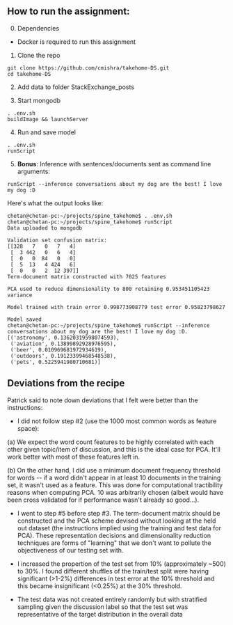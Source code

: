 ## How to run the assignment:

0. Dependencies

* Docker is required to run this assignment

1. Clone the repo

```
git clone https://github.com/cmishra/takehome-DS.git
cd takehome-DS
```

2. Add data to folder StackExchange_posts

3. Start mongodb 

```
. .env.sh
buildImage && launchServer
```

4. Run and save model

```
. .env.sh
runScript
```

5. **Bonus**: Inference with sentences/documents sent as command line arguments:

```
runScript --inference conversations about my dog are the best! I love my dog :D
```

Here's what the output looks like:

```
chetan@chetan-pc:~/projects/spine_takehome$ . .env.sh
chetan@chetan-pc:~/projects/spine_takehome$ runScript
Data uploaded to mongodb

Validation set confusion matrix:
[[328   7   0   7   4]
 [  3 442   0   6   4]
 [  0   0  84   0   0]
 [  5  13   4 424   6]
 [  0   0   2  12 397]]
Term-document matrix constructed with 7025 features

PCA used to reduce dimensionality to 800 retaining 0.953451105423 variance

Model trained with train error 0.998773908779 test error 0.95823798627

Model saved
chetan@chetan-pc:~/projects/spine_takehome$ runScript --inference conversations about my dog are the best! I love my dog :D.
[('astronomy', 0.13620319598074593),
 ('aviation', 0.13899892928976595),
 ('beer', 0.010969681972934619),
 ('outdoors', 0.19123399468548538),
 ('pets', 0.5225941980710681)]

```

## Deviations from the recipe

Patrick said to note down deviations that I felt were better than the instructions:


* I did not follow step #2 (use the 1000 most common words as feature space):
 
(a) We expect the word count features to be highly correlated with each other given topic/item of discussion, and this is the ideal case for PCA. It'll work better with most of these features left in.

(b) On the other hand, I did use a minimum document frequency threshold for words -- if a word didn't appear in at least 10 documents in the training set, it wasn't used as a feature. This was done for computational tractibility reasons when computing PCA. 10 was arbitrarily chosen (albeit would have been cross validated for if performance wasn't already so good...).

* I went to step #5 before step #3. The term-document matrix should be constructed and the PCA scheme devised without looking at the held out dataset (the instructions implied using the training and test data for PCA). These representation decisions and dimensionality reduction techniques are forms of "learning" that we don't want to pollute the objectiveness of our testing set with.

* I increased the propertion of the test set from 10% (approximately ~500) to 30%. I found different shuffles of the train/test split were having significant (>1-2%) differences in test error at the 10% threshold and this became insignificant (<0.25%) at the 30% threshold.

* The test data was not created entirely randomly but with stratified sampling given the discussion label so that the test set was representative of the target distribution in the overall data 
